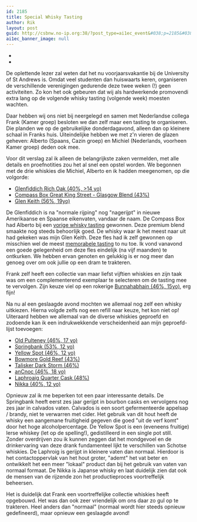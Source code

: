 ```yaml
---
id: 2185
title: Special Whisky Tasting
author: Rik
layout: post
guid: http://csbnw.no-ip.org:38/?post_type=ai1ec_event&#038;p=2185&#038;instance_id=
ai1ec_banner_image: null
---
```

-
-
De oplettende lezer zal weten dat het nu voorjaarsvakantie bij de University of St Andrews is. Omdat veel studenten dan huiswaarts keren, organiseren de verschillende verenigingen gedurende deze twee weken (!) geen activiteiten. Zo kon het ook gebeuren dat wij als hardwerkende promovendi extra lang op de volgende whisky tasting (volgende week) moesten wachten.

Daar hebben wij ons niet bij neergelegd en samen met Nederlandse collega Frank (Kamer groep) besloten we dan zelf maar een tasting te organiseren. Die planden we op de gebruikelijke donderdagavond, alleen dan op kleinere schaal in Franks huis. Uiteindelijke hebben we met z'n vieren de glazen geheven: Alberto (Spaans, Cazin groep) en Michiel (Nederlands, voorheen Kamer groep) deden ook mee.

Voor dit verslag zal ik alleen de belangrijkste zaken vermelden, met alle details en proefnotities zou het al snel een opstel worden. We begonnen met de drie whiskies die Michiel, Alberto en ik hadden meegenomen, op die volgorde:

  * [Glenfiddich Rich Oak (40%, >14 yo)][1]
  * [Compass Box Great King Street - Glasgow Blend (43%)][2]
  * [Glen Keith (56%, 19yo)][3]

De Glenfiddich is na "normale rijping" nog "nagerijpt" in nieuwe Amerikaanse en Spaanse eikenvaten, vandaar de naam. De Compass Box had Alberto bij een [vorige whisky tasting][4] gewonnen. Deze premium blend smaakte nog steeds behoorlijk goed. De whisky waar ik het meest naar uit had gekeken was mijn Glen Keith. Deze fles had ik zelf gewonnen op misschien wel de meest [memorabele tasting][5] to nu toe. Ik vond vanavond een goede gelegenheid om deze fles eindelijk (na vijf maanden) te ontkurken. We hebben ervan genoten en gelukkig is er nog meer dan genoeg over om ook jullie op een dram te trakteren.

Frank zelf heeft een collectie van maar liefst vijftien whiskies en zijn taak was om een complementerend exemplaar te selecteren om de tasting mee te vervolgen. Zijn keuze viel op een rokerige [Bunnahabhain (46%, 15yo)][6], erg fijn!

Na nu al een geslaagde avond mochten we allemaal nog zelf een whisky uitkiezen. Hierna volgde zelfs nog een refill naar keuze, het kon niet op! Uiteraard hebben we allemaal van de diverse whiskies geproefd en zodoende kan ik een indrukwekkende verscheidenheid aan mijn geproefd-lijst toevoegen:

  * [Old Pulteney (46%, 17 yo)][7]
  * [Springbank (53%, 12 yo)][8]
  * [Yellow Spot (46%, 12 yo)][9]
  * [Bowmore Gold Reef (43%)][10]
  * [Talisker Dark Storm (46%)][11]
  * [anCnoc (46%, 18 yo)][12]
  * [Laphroaig Quarter Cask (48%)][13]
  * [Nikka (40%, 12 yo)][14]

Opnieuw zal ik me beperken tot een paar interessante details. De Springbank heeft eerst zes jaar gerijpt in bourbon casks en vervolgens nog zes jaar in calvados vaten. Calvados is een soort gefermenteerde appelsap / brandy, niet te verwarren met cider. Het gebruik van dit hout heeft de whisky een aangemane fruitigheid gegeven die goed "uit de verf komt" door het hoge alcoholpercentage. De Yellow Spot is een (eveneens fruitige) Ierse whiskey (let op de spelling!), gedistilleerd in een single pot still. Zonder overdrijven zou ik kunnen zeggen dat het mondgevoel en de drinkervaring van deze drank fundamenteel lijkt te verschillen van Schotse whiskies. De Laphroig is gerijpt in kleinere vaten dan normaal. Hierdoor is het contactoppervlak van het hout groter, "ademt" het vat beter en ontwikkelt het een meer "lokaal" product dan bij het gebruik van vaten van normaal formaat. De Nikka is Japanse whisky en laat duidelijk zien dat ook de mensen van de rijzende zon het productieproces voortreffelijk beheersen.

Het is duidelijk dat Frank een voortreffelijke collectie whiskies heeft opgebouwd. Het was dan ook zeer vriendelijk om ons daar zo gul op te trakteren. Heel anders dan "normaal" (normaal wordt hier steeds opnieuw gedefineerd), maar opnieuw een geslaagde avond!

 [1]: https://www.masterofmalt.com/whiskies/scotch-whisky/single-malt-whisky/glenfiddich/rich-oak-whisky/
 [2]: https://www.masterofmalt.com/whiskies/compass-box/compass-box-great-king-street-glasgow-blend-whisky/
 [3]: https://www.masterofmalt.com/whiskies/glen-keith/glen-keith-19-year-old-1995-cask-strength-edition-chivas-brothers-whisky/
 [4]: ?ai1ec_event=whisky-tasting-12
 [5]: ?ai1ec_event=whisky-tasting-9
 [6]: https://www.thewhiskyexchange.com/P-19612.aspx
 [7]: https://www.masterofmalt.com/whiskies/old-pulteney-17-year-old-whisky/
 [8]: https://www.masterofmalt.com/whiskies/springbank/springbank-12-year-old-calvados-wood-finish-whisky/
 [9]: https://www.masterofmalt.com/whiskies/yellow-spot/yellow-spot-12-year-old-whiskey/
 [10]: https://www.masterofmalt.com/whiskies/bowmore/bowmore-gold-reef-1l-whisky/
 [11]: http://www.worldofwhiskies.com/index.php/component/virtuemart/scottish/talisker-dark-storm-detail?Itemid=0
 [12]: https://www.masterofmalt.com/whiskies/knockdhu/ancnoc-18-year-old-whisky/
 [13]: http://drankdozijn.nl/artikel/fles-laphroaig-quarter-cask-70cl
 [14]: http://www.bestshotwhiskyreviews.com/2014/02/nikka-12-years-pure-malt-review.html